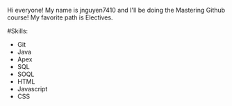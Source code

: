 Hi everyone! My name is jnguyen7410 and I'll be doing the Mastering Github course!
My favorite path is Electives.

#Skills: 
* Git
* Java
* Apex
* SQL
* SOQL
* HTML
* Javascript
* CSS